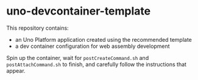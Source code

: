 # uno-devcontainer-template

This repository contains:
- an Uno Platform application created using the recommended template
- a dev container configuration for web assembly development

Spin up the container, wait for `postCreateCommand.sh` and `postAttachCommand.sh` to finish, and carefully follow the instructions that appear.
